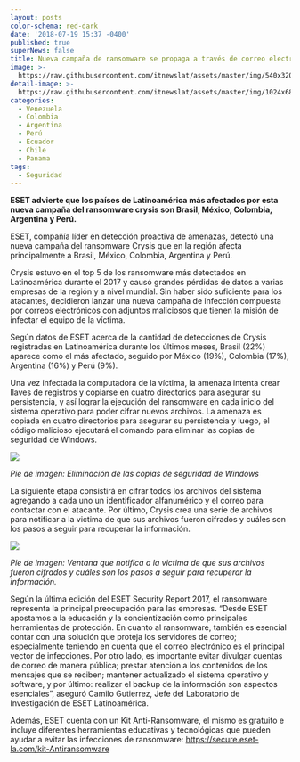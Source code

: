 ```yaml
---
layout: posts
color-schema: red-dark
date: '2018-07-19 15:37 -0400'
published: true
superNews: false
title: Nueva campaña de ransomware se propaga a través de correo electrónico
image: >-
  https://raw.githubusercontent.com/itnewslat/assets/master/img/540x320/Ramsonware-p.jpg
detail-image: >-
  https://raw.githubusercontent.com/itnewslat/assets/master/img/1024x680/Ramsonware-g.jpg
categories:
  - Venezuela
  - Colombia
  - Argentina
  - Perú
  - Ecuador
  - Chile
  - Panama
tags:
  - Seguridad
---
```

**ESET advierte que los países de Latinoamérica más afectados por esta nueva campaña del ransomware crysis son Brasil, México, Colombia, Argentina y Perú.**

ESET, compañía líder en detección proactiva de amenazas, detectó una nueva campaña del ransomware Crysis que en la región afecta principalmente a Brasil, México, Colombia, Argentina y Perú.

Crysis estuvo en el top 5 de los ransomware más detectados en Latinoamérica durante el 2017 y causó grandes pérdidas de datos a varias empresas de la región y a nivel mundial. Sin haber sido suficiente para los atacantes, decidieron lanzar una nueva campaña de infección compuesta por correos electrónicos con adjuntos maliciosos que tienen la misión de infectar el equipo de la víctima.

Según datos de ESET acerca de la cantidad de detecciones de Crysis registradas en Latinoamérica durante los últimos meses, Brasil (22%) aparece como el más afectado, seguido por México (19%), Colombia (17%), Argentina (16%) y Perú (9%).

Una vez infectada la computadora de la víctima, la amenaza intenta crear llaves de registros y copiarse en cuatro directorios para asegurar su persistencia, y así lograr la ejecución del ransomware en cada inicio del sistema operativo para poder cifrar nuevos archivos. La amenaza es copiada en cuatro directorios para asegurar su persistencia y luego, el código malicioso ejecutará el comando para eliminar las copias de seguridad de Windows.

![](https://1.bp.blogspot.com/-xu0YVOIyX7c/W1AQxXOkjeI/AAAAAAADrBM/n46D-YbVOq0UNcfpOtQUtTQkDDc3LXlEwCLcBGAs/s1600/01.jpg)

_Pie de imagen: Eliminación de las copias de seguridad de Windows_

La siguiente etapa consistirá en cifrar todos los archivos del sistema agregando a cada uno un identificador alfanumérico y el correo para contactar con el atacante. Por último, Crysis crea una serie de archivos para notificar a la victima de que sus archivos fueron cifrados y cuáles son los pasos a seguir para recuperar la información. 

![](https://1.bp.blogspot.com/-7KMhtLyip9g/W1AQ6qbIsUI/AAAAAAADrBU/1L1pvzeeSzEmOCFbyqjn23lQdqw8uSsxgCLcBGAs/s1600/02.jpg)

_Pie de imagen: Ventana que notifica a la victima de que sus archivos fueron cifrados y cuáles son los pasos a seguir para recuperar la información._

Según la última edición del ESET Security Report 2017, el ransomware representa la principal preocupación para las empresas. “Desde ESET apostamos a la educación y la concientización como principales herramientas de protección. En cuanto al ransomware, también es esencial contar con una solución que proteja los servidores de correo; especialmente teniendo en cuenta que el correo electrónico es el principal vector de infecciones. Por otro lado, es importante evitar divulgar cuentas de correo de manera pública; prestar atención a los contenidos de los mensajes que se reciben; mantener actualizado el sistema operativo y software, y por último: realizar el backup de la información son aspectos esenciales”, aseguró Camilo Gutierrez, Jefe del Laboratorio de Investigación de ESET Latinoamérica.

Además, ESET cuenta con un Kit Anti-Ransomware, el mismo es gratuito e incluye diferentes herramientas educativas y tecnológicas que pueden ayudar a evitar las infecciones de ransomware: https://secure.eset-la.com/kit-Antiransomware
